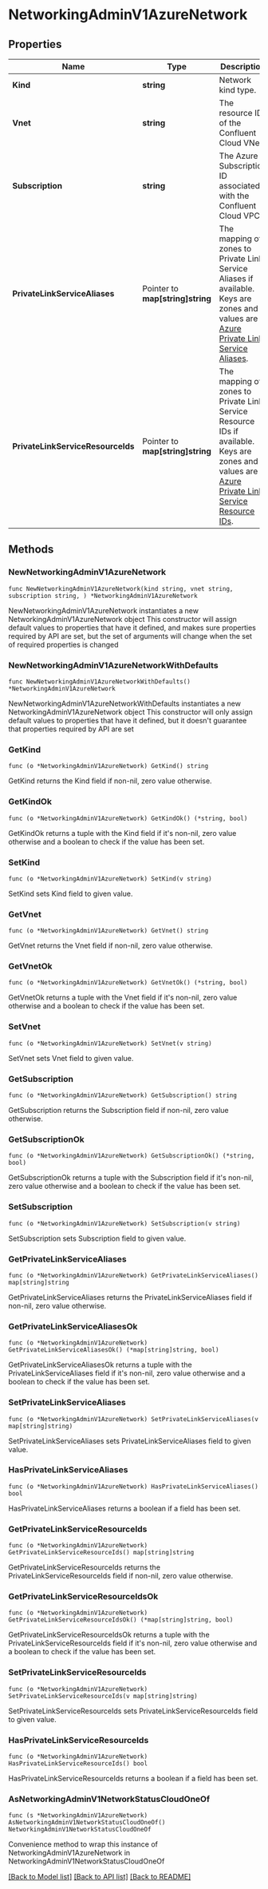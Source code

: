 # NetworkingAdminV1AzureNetwork

## Properties

Name | Type | Description | Notes
------------ | ------------- | ------------- | -------------
**Kind** | **string** | Network kind type. | 
**Vnet** | **string** | The resource ID of the Confluent Cloud VNet. | [readonly] 
**Subscription** | **string** | The Azure Subscription ID associated with the Confluent Cloud VPC. | [readonly] 
**PrivateLinkServiceAliases** | Pointer to **map[string]string** | The mapping of zones to Private Link Service Aliases if available. Keys are zones and values are [Azure Private Link Service Aliases](https://docs.microsoft.com/en-us/azure/private-link/private-link-service-overview#share-your-service).  | [optional] [readonly] 
**PrivateLinkServiceResourceIds** | Pointer to **map[string]string** | The mapping of zones to Private Link Service Resource IDs if available. Keys are zones and values are [Azure Private Link Service Resource IDs](https://docs.microsoft.com/en-us/azure/private-link/private-link-service-overview#share-your-service).  | [optional] [readonly] 

## Methods

### NewNetworkingAdminV1AzureNetwork

`func NewNetworkingAdminV1AzureNetwork(kind string, vnet string, subscription string, ) *NetworkingAdminV1AzureNetwork`

NewNetworkingAdminV1AzureNetwork instantiates a new NetworkingAdminV1AzureNetwork object
This constructor will assign default values to properties that have it defined,
and makes sure properties required by API are set, but the set of arguments
will change when the set of required properties is changed

### NewNetworkingAdminV1AzureNetworkWithDefaults

`func NewNetworkingAdminV1AzureNetworkWithDefaults() *NetworkingAdminV1AzureNetwork`

NewNetworkingAdminV1AzureNetworkWithDefaults instantiates a new NetworkingAdminV1AzureNetwork object
This constructor will only assign default values to properties that have it defined,
but it doesn't guarantee that properties required by API are set

### GetKind

`func (o *NetworkingAdminV1AzureNetwork) GetKind() string`

GetKind returns the Kind field if non-nil, zero value otherwise.

### GetKindOk

`func (o *NetworkingAdminV1AzureNetwork) GetKindOk() (*string, bool)`

GetKindOk returns a tuple with the Kind field if it's non-nil, zero value otherwise
and a boolean to check if the value has been set.

### SetKind

`func (o *NetworkingAdminV1AzureNetwork) SetKind(v string)`

SetKind sets Kind field to given value.


### GetVnet

`func (o *NetworkingAdminV1AzureNetwork) GetVnet() string`

GetVnet returns the Vnet field if non-nil, zero value otherwise.

### GetVnetOk

`func (o *NetworkingAdminV1AzureNetwork) GetVnetOk() (*string, bool)`

GetVnetOk returns a tuple with the Vnet field if it's non-nil, zero value otherwise
and a boolean to check if the value has been set.

### SetVnet

`func (o *NetworkingAdminV1AzureNetwork) SetVnet(v string)`

SetVnet sets Vnet field to given value.


### GetSubscription

`func (o *NetworkingAdminV1AzureNetwork) GetSubscription() string`

GetSubscription returns the Subscription field if non-nil, zero value otherwise.

### GetSubscriptionOk

`func (o *NetworkingAdminV1AzureNetwork) GetSubscriptionOk() (*string, bool)`

GetSubscriptionOk returns a tuple with the Subscription field if it's non-nil, zero value otherwise
and a boolean to check if the value has been set.

### SetSubscription

`func (o *NetworkingAdminV1AzureNetwork) SetSubscription(v string)`

SetSubscription sets Subscription field to given value.


### GetPrivateLinkServiceAliases

`func (o *NetworkingAdminV1AzureNetwork) GetPrivateLinkServiceAliases() map[string]string`

GetPrivateLinkServiceAliases returns the PrivateLinkServiceAliases field if non-nil, zero value otherwise.

### GetPrivateLinkServiceAliasesOk

`func (o *NetworkingAdminV1AzureNetwork) GetPrivateLinkServiceAliasesOk() (*map[string]string, bool)`

GetPrivateLinkServiceAliasesOk returns a tuple with the PrivateLinkServiceAliases field if it's non-nil, zero value otherwise
and a boolean to check if the value has been set.

### SetPrivateLinkServiceAliases

`func (o *NetworkingAdminV1AzureNetwork) SetPrivateLinkServiceAliases(v map[string]string)`

SetPrivateLinkServiceAliases sets PrivateLinkServiceAliases field to given value.

### HasPrivateLinkServiceAliases

`func (o *NetworkingAdminV1AzureNetwork) HasPrivateLinkServiceAliases() bool`

HasPrivateLinkServiceAliases returns a boolean if a field has been set.

### GetPrivateLinkServiceResourceIds

`func (o *NetworkingAdminV1AzureNetwork) GetPrivateLinkServiceResourceIds() map[string]string`

GetPrivateLinkServiceResourceIds returns the PrivateLinkServiceResourceIds field if non-nil, zero value otherwise.

### GetPrivateLinkServiceResourceIdsOk

`func (o *NetworkingAdminV1AzureNetwork) GetPrivateLinkServiceResourceIdsOk() (*map[string]string, bool)`

GetPrivateLinkServiceResourceIdsOk returns a tuple with the PrivateLinkServiceResourceIds field if it's non-nil, zero value otherwise
and a boolean to check if the value has been set.

### SetPrivateLinkServiceResourceIds

`func (o *NetworkingAdminV1AzureNetwork) SetPrivateLinkServiceResourceIds(v map[string]string)`

SetPrivateLinkServiceResourceIds sets PrivateLinkServiceResourceIds field to given value.

### HasPrivateLinkServiceResourceIds

`func (o *NetworkingAdminV1AzureNetwork) HasPrivateLinkServiceResourceIds() bool`

HasPrivateLinkServiceResourceIds returns a boolean if a field has been set.


### AsNetworkingAdminV1NetworkStatusCloudOneOf

`func (s *NetworkingAdminV1AzureNetwork) AsNetworkingAdminV1NetworkStatusCloudOneOf() NetworkingAdminV1NetworkStatusCloudOneOf`

Convenience method to wrap this instance of NetworkingAdminV1AzureNetwork in NetworkingAdminV1NetworkStatusCloudOneOf

[[Back to Model list]](../README.md#documentation-for-models) [[Back to API list]](../README.md#documentation-for-api-endpoints) [[Back to README]](../README.md)



